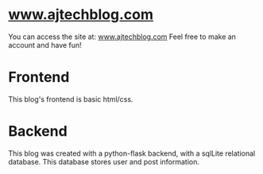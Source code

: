 # www.ajtechblog.com

You can access the site at: www.ajtechblog.com
Feel free to make an account and have fun!

# Frontend
This blog's frontend is basic html/css.

# Backend
This blog was created with a python-flask backend, with a sqlLite relational database.
This database stores user and post information.

